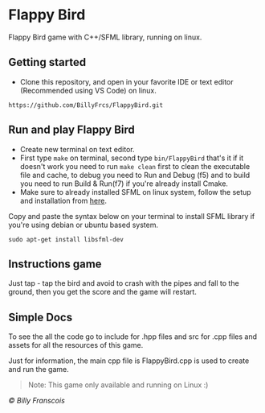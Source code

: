 # Flappy Bird

Flappy Bird game with C++/SFML library, running on linux.

## Getting started

- Clone this repository, and open in your favorite IDE or text editor (Recommended using VS Code) on linux.

```
https://github.com/BillyFrcs/FlappyBird.git
```

## Run and play Flappy Bird

- Create new terminal on text editor.
- First type `make` on terminal, second type `bin/FlappyBird` that's it if it doesn't work you need to run `make clean` first to clean the executable file and cache, to debug you need to Run and Debug (f5) and to build you need to run Build & Run(f7) if you're already install Cmake.
- Make sure to already installed SFML on linux system, follow the setup and installation from [here](https://www.sfml-dev.org/tutorials/2.5/start-linux.php).

Copy and paste the syntax below on your terminal to install SFML library if you're using debian or ubuntu based system.

```
sudo apt-get install libsfml-dev
```

## Instructions game

Just tap - tap the bird and avoid to crash with the pipes and fall to the ground, then you get the score and the game will restart.

## Simple Docs

To see the all the code go to include for .hpp files and src for .cpp files and assets for all the resources of this game.

Just for information, the main cpp file is FlappyBird.cpp is used to create and run the game.

> Note: This game only available and running on Linux :)

<i>© Billy Franscois</i>
